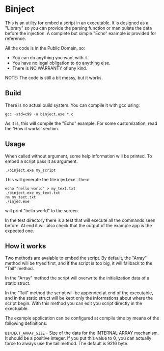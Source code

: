 
Binject
========

This is an utility for embed a script in an executable. It is designed as a
"Library" so you can provide the parsing function or manipulate the data before
the injection. A complete but simple "Echo" example is provided for reference.

All the code is in the Public Domain, so:
- You can do anything you want with it.
- You have no legal obligation to do anything else.
- There is NO WARRANTY of any kind.

NOTE: The code is still a bit messy, but it works.

Build
------

There is no actual build system. You can compile it with gcc using:

```
gcc -std=c99 -o binject.exe *.c
```

As it is, this will compile the "Echo" example. For some customization, read
the 'How it works' section.

Usage
------

When called without argument, some help information will be printed. To embed a
script pass it as argument.

```
./binject.exe my_script
```

This will generate the file injed.exe. Then:

```
echo "hello world" > my_text.txt
./binject.exe my_text.txt
rm my_text.txt
./injed.exe
```

will print "hello world" to the screen.

In the test directory there is a test that will execute all the commands seen
before. At end it will also check that the output of the example app is the
expected one.

How it works
-------------

Two methods are avaiable to embed the script. By default, the "Array" method
will be tryed first, and if the script is too big, it will fallback to the
"Tail" method.

In the "Array" method the script will overwrite the initialization data of a
static struct.

In the "Tail" method the script will be appended at end of the
executable, and in the static struct will be kept only the informations
about where the script begin. With this method you can edit you script
directly in the exectuable.

The example application can be configured at compile time by means of the
following definitions.

`BINJECT_ARRAY_SIZE` - Size of the data for the INTERNAL ARRAY
mechanism. It should be a positive integer. If you put this value to 0,
you can actually force to always use the tail method. The default is
9216 byte.

